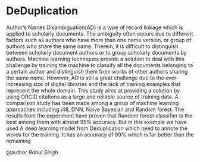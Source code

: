 # DeDuplication

Author’s Names Disambiguation(AD) is a type of record linkage which is applied to scholarly documents. The ambiguity often occurs due to different factors such as authors who have more than one name version, or group of authors who share the same name. Therein, it is difficult to distinguish between scholarly document authors or to group scholarly documents by authors. Machine learning techniques provide a solution to deal with this challenge by training the machine to classify all the documents belonging to a certain author and distinguish them from works of other authors sharing the same name. However, AD is still a great challenge due to the ever-increasing size of digital libraries and the lack of training examples that represent the whole domain. This study aims at providing a solution by using ORCID citations as a large and reliable source of training data. A comparison study has been made among a group of machine learning approaches including j48, DNN, Naive Bayesian and Random forest. The results from the experiment have proven that Random forest classifier is the best among them with almost 95% accuracy. But in this example we have used A deep learning model from Deduplication which need to annote the words for the training. It has an accuracy of 99% which is far better than the remaining 

@author *Rahul Singh*


